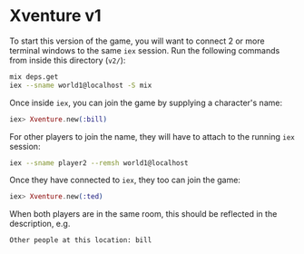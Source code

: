 # Xventure v1

To start this version of the game, you will want to connect 2 or more terminal windows to the same `iex` session.  Run the following commands from inside this directory (`v2/`):

```sh
mix deps.get
iex --sname world1@localhost -S mix
```

Once inside `iex`, you can join the game by supplying a character's name:

```elixir
iex> Xventure.new(:bill)
```

For other players to join the name, they will have to attach to the running `iex` session:

```sh
iex --sname player2 --remsh world1@localhost
```

Once they have connected to `iex`, they too can join the game:

```elixir
iex> Xventure.new(:ted)
```

When both players are in the same room, this should be reflected in the description, e.g.

```
Other people at this location: bill
```

